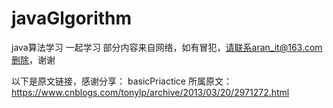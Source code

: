 # javaGlgorithm
java算法学习
一起学习
部分内容来自网络，如有冒犯，请联系aran_it@163.com删除，谢谢

以下是原文链接，感谢分享：
basicPriactice 所属原文：
https://www.cnblogs.com/tonylp/archive/2013/03/20/2971272.html